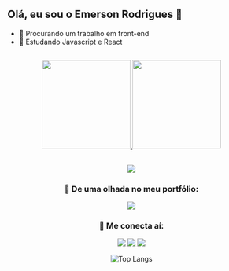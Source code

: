 ## Olá, eu sou o Emerson Rodrigues 👋

- 🧠 Procurando um trabalho em front-end
- 🚀 Estudando Javascript e React

##

<div align="center">

  <a href="https://github.com/emerrrson">
    <img height="180em" src="https://github-readme-stats.vercel.app/api?username=emerrrson&show_icons=true&theme=tokyonight&rank_icon=github"/>
    <img height="180em" src="https://github-readme-stats.vercel.app/api/top-langs/?username=emerrrson&layout=compact&theme=tokyonight"/>
  </a>

</div>

##

<div align="center">
  
  <img src="https://streak-stats.demolab.com?user=emerrrson&theme=tokyonight&hide_border=true"/>

</div>

<div align="center">

### 🚀 De uma olhada no meu portfólio:

<a href="https://seuportifolio.com" target="_blank">
  <img src="https://img.shields.io/badge/Portfólio-000?style=for-the-badge&logo=firefox&logoColor=white"/>
</a>


### 📲 Me conecta aí:

<p align="center">
  <a href="https://www.linkedin.com/in/emerson-rodrigues-7610151b4/" target="_blank">
    <img src="https://img.shields.io/badge/LinkedIn-0A66C2?style=for-the-badge&logo=linkedin&logoColor=white"/>
  </a>
  
  <a href="https://www.instagram.com/emerssson_/" target="_blank">
    <img src="https://img.shields.io/badge/Instagram-E4405F?style=for-the-badge&logo=instagram&logoColor=white"/>
  </a>
  
  <a href="emerson188283@gmail.com">
    <img src="https://img.shields.io/badge/Gmail-D14836?style=for-the-badge&logo=gmail&logoColor=white"/>
  </a>
</p>

![Top Langs](https://github-readme-stats.vercel.app/api/top-langs/?username=SEUUSUARIO&layout=compact&theme=radical)









